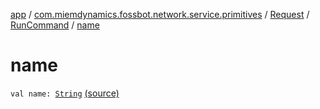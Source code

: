 [app](../../../index.md) / [com.miemdynamics.fossbot.network.service.primitives](../../index.md) / [Request](../index.md) / [RunCommand](index.md) / [name](./name.md)

# name

`val name: `[`String`](https://kotlinlang.org/api/latest/jvm/stdlib/kotlin/-string/index.html) [(source)](https://github.com/binyot/fossbot/tree/master/app/src/main/java/com/miemdynamics/fossbot/network/service/primitives/request.kt#L15)